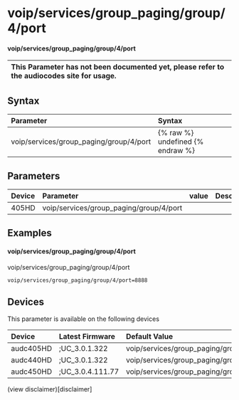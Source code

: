 ﻿---
description: voip/services/group_paging/group/4/port
search: false
---

# voip/services/group_paging/group/4/port

#### voip/services/group_paging/group/4/port


| This Parameter has not been documented yet, please refer to the audiocodes site for usage.  |
| :--- |

## Syntax
| Parameter | Syntax |
| :--- | :--- |
|voip/services/group_paging/group/4/port | {% raw %} undefined {% endraw %} |

## Parameters
|Device|Parameter|value|Description|
|:---|:---|:---|:---|
| 405HD | voip/services/group_paging/group/4/port |  |  |

## Examples
#### voip/services/group_paging/group/4/port

voip/services/group_paging/group/4/port

```
voip/services/group_paging/group/4/port=8888
```

## Devices
This parameter is available on the following devices

| Device | Latest Firmware | Default Value |
|:---|:---|:---|
| audc405HD | ;UC_3.0.1.322 | voip/services/group_paging/group/4/port=8888 
| audc440HD | ;UC_3.0.1.322 | voip/services/group_paging/group/4/port=8888 
| audc450HD | ;UC_3.0.4.111.77 | voip/services/group_paging/group/4/port=8888 

(view disclaimer)[disclaimer]
